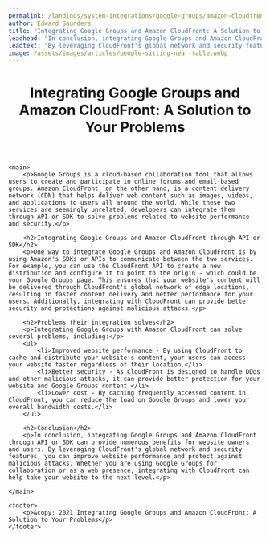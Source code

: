 ```yaml
---
permalink: /landings/system-integrations/google-groups/amazon-cloudfront
author: Edward Saunders
title: "Integrating Google Groups and Amazon CloudFront: A Solution to Your Problems"
leadhead: "In conclusion, integrating Google Groups and Amazon CloudFront through API or SDK can provide numerous benefits for website owners and users"
leadtext: "By leveraging CloudFront's global network and security features, you can improve website performance and protect against malicious attacks. Whether you are using Google Groups for collaboration or as a web presence, integrating with CloudFront can help take your website to the next level."
image: /assets/images/articles/people-sitting-near-table.webp
---
```

<div class="arttext">	<header>
		<h1>Integrating Google Groups and Amazon CloudFront: A Solution to Your Problems</h1>
	</header>

	<main>
		<p>Google Groups is a cloud-based collaboration tool that allows users to create and participate in online forums and email-based groups. Amazon CloudFront, on the other hand, is a content delivery network (CDN) that helps deliver web content such as images, videos, and applications to users all around the world. While these two services are seemingly unrelated, developers can integrate them through API or SDK to solve problems related to website performance and security.</p>

		<h2>Integrating Google Groups and Amazon CloudFront through API or SDK</h2>
		<p>One way to integrate Google Groups and Amazon CloudFront is by using Amazon's SDKs or APIs to communicate between the two services. For example, you can use the CloudFront API to create a new distribution and configure it to point to the origin - which could be your Google Groups page. This ensures that your website's content will be delivered through CloudFront's global network of edge locations, resulting in faster content delivery and better performance for your users. Additionally, integrating with CloudFront can provide better security and protections against malicious attacks.</p>

		<h2>Problems their integration solves</h2>
		<p>Integrating Google Groups with Amazon CloudFront can solve several problems, including:</p>
		<ul>
			<li>Improved website performance - By using CloudFront to cache and distribute your website's content, your users can access your website faster regardless of their location.</li>
			<li>Better security - As CloudFront is designed to handle DDos and other malicious attacks, it can provide better protection for your website and Google Groups content.</li>
			<li>Lower cost - By caching frequently accessed content in CloudFront, you can reduce the load on Google Groups and lower your overall bandwidth costs.</li>
		</ul>

		<h2>Conclusion</h2>
		<p>In conclusion, integrating Google Groups and Amazon CloudFront through API or SDK can provide numerous benefits for website owners and users. By leveraging CloudFront's global network and security features, you can improve website performance and protect against malicious attacks. Whether you are using Google Groups for collaboration or as a web presence, integrating with CloudFront can help take your website to the next level.</p>

	</main>

	<footer>
		<p>&copy; 2021 Integrating Google Groups and Amazon CloudFront: A Solution to Your Problems</p>
	</footer>
</div>